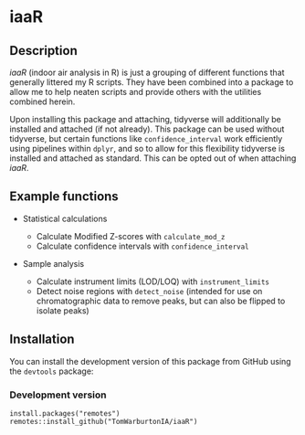 # iaaR

## Description
*iaaR* (indoor air analysis in R) is just a grouping of different functions that generally littered my R scripts. They have been combined into a package to allow me to help neaten scripts and provide others with the utilities combined herein.

Upon installing this package and attaching, tidyverse will additionally be installed and attached (if not already). This package can be used without tidyverse, but certain functions like `confidence_interval` work efficiently using pipelines within `dplyr`, and so to allow for this flexibility tidyverse is installed and attached as standard. This can be opted out of when attaching *iaaR*.

## Example functions
- Statistical calculations
  - Calculate Modified Z-scores with `calculate_mod_z`
  - Calculate confidence intervals with `confidence_interval`
  
- Sample analysis
  - Calculate instrument limits (LOD/LOQ) with `instrument_limits`
  - Detect noise regions with `detect_noise` (intended for use on chromatographic data to remove peaks, but can also be flipped to isolate peaks)

## Installation
You can install the development version of this package from GitHub using the `devtools` package:

### Development version
```
install.packages("remotes")
remotes::install_github("TomWarburtonIA/iaaR")
```
